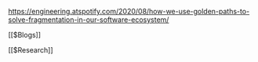 https://engineering.atspotify.com/2020/08/how-we-use-golden-paths-to-solve-fragmentation-in-our-software-ecosystem/

[[$Blogs]]

[[$Research]]

